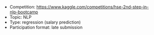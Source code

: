 - Competition: https://www.kaggle.com/competitions/hse-2nd-step-in-nlp-bootcamp
- Topic: NLP
- Type: regression (salary prediction)
- Participation format: late submission
